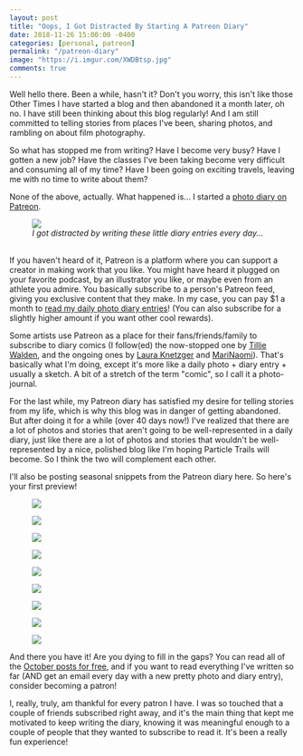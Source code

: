 ```yaml
---
layout: post
title: "Oops, I Got Distracted By Starting A Patreon Diary"
date: 2018-11-26 15:00:00 -0400
categories: [personal, patreon] 
permalink: "/patreon-diary"
image: "https://i.imgur.com/XWDBtsp.jpg"
comments: true
---
```

Well hello there. Been a while, hasn't it? Don't you worry, this isn't like those Other Times I have started a blog and then abandoned it a month later, oh no. I have still been thinking about this blog regularly! And I am still committed to telling stories from places I've been, sharing photos, and rambling on about film photography.

So what has stopped me from writing? Have I become very busy? Have I gotten a new job? Have the classes I've been taking become very difficult and consuming all of my time? Have I been going on exciting travels, leaving me with no time to write about them?

None of the above, actually. What happened is... I started a [photo diary on Patreon][patreon].

<figure>
  <img class="image fit" src="https://i.imgur.com/XWDBtsp.jpg"/>
  <figcaption class="align-center"><em>I got distracted by writing these little diary entries every day...</em></figcaption>
  <br />
</figure>

If you haven't heard of it, Patreon is a platform where you can support a creator in making work that you like. You might have heard it plugged on your favorite podcast, by an illustrator you like, or maybe even from an athlete you admire. You basically subscribe to a person's Patreon feed, giving you exclusive content that they make. In my case, you can pay $1 a month to [read my daily photo diary entries][patreon]! (You can also subscribe for a slightly higher amount if you want other cool rewards).

Some artists use Patreon as a place for their fans/friends/family to subscribe to diary comics (I follow(ed) the now-stopped one by [Tillie Walden][tillie], and the ongoing ones by [Laura Knetzger][laura] and [MariNaomi][mari]). That's basically what I'm doing, except it's more like a daily photo + diary entry + usually a sketch. A bit of a stretch of the term "comic", so I call it a photo-journal.

For the last while, my Patreon diary has satisfied my desire for telling stories from my life, which is why this blog was in danger of getting abandoned. But after doing it for a while (over 40 days now!) I've realized that there are a lot of photos and stories that aren't going to be well-represented in a daily diary, just like there are a lot of photos and stories that wouldn't be well-represented by a nice, polished blog like I'm hoping Particle Trails will become. So I think the two will complement each other.

I'll also be posting seasonal snippets from the Patreon diary here. So here's your first preview!

<figure>
  <img class="image fit" src="https://i.imgur.com/PlDH2xu.jpg"/>
  <br />
</figure>

<figure>
  <img class="image fit" src="https://i.imgur.com/ckv9eXE.jpg"/>
  <br />
</figure>

<figure>
  <img class="image fit" src="https://i.imgur.com/yWVjdmw.jpg"/>
  <br />
</figure>

<figure>
  <img class="image fit" src="https://i.imgur.com/sBkIGAB.jpg"/>
  <br />
</figure>

<figure>
  <img class="image fit" src="https://i.imgur.com/G4f1uFy.jpg"/>
  <br />
</figure>

<figure>
  <img class="image fit" src="https://i.imgur.com/Ow76V02.jpg"/>
  <br />
</figure>

<figure>
  <img class="image fit" src="https://i.imgur.com/hbdPtqq.jpg"/>
  <br />
</figure>

<figure>
  <img class="image fit" src="https://i.imgur.com/GtblNpY.jpg"/>
  <br />
</figure>

<figure>
  <img class="image fit" src="https://i.imgur.com/1Zbsi2s.jpg"/>
  <br />
</figure>

And there you have it! Are you dying to fill in the gaps? You can read all of the [October posts for free][october], and if you want to read everything I've written so far (AND get an email every day with a new pretty photo and diary entry), consider becoming a patron! 

I, really, truly, am thankful for every patron I have. I was so touched that a couple of friends subscribed right away, and it's the main thing that kept me motivated to keep writing the diary, knowing it was meaningful enough to a couple of people that they wanted to subscribe to read it. It's been a really fun experience!

[patreon]: https://www.patreon.com/particletrails
[october]: https://www.patreon.com/particletrails/posts?tag=free%20october
[laura]: https://www.patreon.com/lauraknetzger
[tillie]: https://www.patreon.com/user/overview?u=3315763
[mari]: https://www.patreon.com/marinaomi